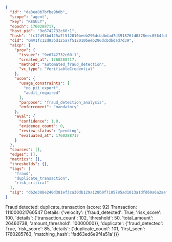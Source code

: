 ```json
{
  "id": "da3ea0b7bfbe9b0b",
  "scope": "agent",
  "key": "RESULT",
  "epoch": 1760288717,
  "host_pid": "9e6742732c60:1",
  "hash": "fc12d93bd125a7f512010beeb296dcbdbdad7d391876fd0378eec0564fd641a1",
  "cid": "QmV1fc12d93bd125a7f512010beeb296dcbdbdad7d39",
  "aicp": {
    "prov": {
      "issuer": "9e6742732c60:1",
      "created_at": 1760288717,
      "method": "automated_fraud_detection",
      "vc_type": "VerifiableCredential"
    },
    "ucon": {
      "usage_constraints": [
        "no_pii_export",
        "audit_required"
      ],
      "purpose": "fraud_detection_analysis",
      "enforcement": "mandatory"
    },
    "eval": {
      "confidence": 1.0,
      "evidence_count": 0,
      "review_status": "pending",
      "evaluated_at": 1760288717
    }
  },
  "sources": [],
  "edges": [],
  "metrics": {},
  "thresholds": {},
  "tags": [
    "fraud",
    "duplicate_transaction",
    "risk_critical"
  ],
  "sig": "d62e388e240d381ef3ca30db129a128b0f7185785ad1013a1dfd69a6a2aef3a1"
}
```

Fraud detected: duplicate_transaction (score: 92)
Transaction: 111000021760547
Details: {'velocity': {'fraud_detected': True, 'risk_score': 100, 'details': {'transaction_count': 102, 'threshold': 50, 'total_amount': 26460738, 'amount_threshold': 10000000}}, 'duplicate': {'fraud_detected': True, 'risk_score': 85, 'details': {'duplicate_count': 101, 'first_seen': 1760285763, 'matching_hash': 'fad63ed6e9f4a51a'}}}